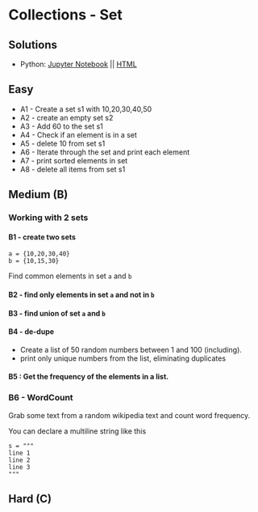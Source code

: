 <link rel='stylesheet' href='assets/css/main.css'/>

# Collections - Set

## Solutions
* Python: [Jupyter Notebook](answers/python/collections-set-solution.ipynb)  || [HTML](answers/python/collections-set-solution.html)

## Easy

* A1 - Create a set s1 with 10,20,30,40,50
* A2 - create an empty set s2
* A3 - Add 60 to the set s1
* A4 - Check if an element is in a set
* A5 - delete 10 from set s1
* A6 - Iterate through the set and print each element
* A7 - print sorted elements in set
* A8 - delete all items from set s1

## Medium (B)

### Working with 2 sets

#### B1 - create two sets
```
a = {10,20,30,40}
b = {10,15,30}
```
Find common elements in set `a` and `b`

#### B2 - find only elements in set `a` and not in `b`

#### B3 - find union of set `a` and `b`

#### B4 - de-dupe
- Create a list of 50 random numbers between 1 and 100 (including).  
- print only unique numbers from the list, eliminating duplicates

#### B5 : Get the frequency of the elements in a list.

### B6 - WordCount

Grab some text from a random wikipedia text and count word frequency.

You can declare a multiline string like this

```text
s = """
line 1
line 2
line 3
"""
```

## Hard (C)
